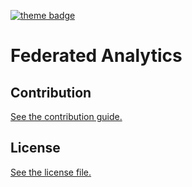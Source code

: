 [![theme badge](https://img.shields.io/badge/ELIXIR%20toolkit%20theme-jekyll-blue?color=0d6efd)](https://github.com/ELIXIR-Belgium/elixir-toolkit-theme)

# Federated Analytics


## Contribution

[See the contribution guide.](./CONTRIBUTING.md)

## License

[See the license file.](./LICENSE.md)
